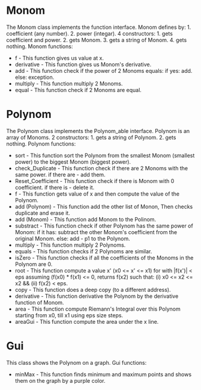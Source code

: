 # Monom
The Monom class implements the function interface.
Monom defines by: 1. coefficient (any number).
                  2. power (integar).
4 constructors: 1. gets coefficient and power.
                2. gets Monom.
		            3. gets a string of Monom.
		            4. gets nothing.
Monom functions:
* f - This function gives us value at x.
* derivative  - This function gives us Monom's derivative.
* add - This function check if the power of 2 Monoms equals: if yes: add.
                                                             else: exception.
* multiply - This function multiply 2 Monoms.
* equal - This function check if 2 Monoms are equal.

# Polynom
The Polynom class implements the Polynom_able interface.
Polynom is an array of Monoms.
2 constructors: 1. gets a string of Polynom.
                2. gets nothing.
Polynom functions:
* sort - This function sort the Polynom from the smallest Monom (smallest power) to the biggest Monom (biggest power).
* check_Duplicate - This function check if there are 2 Monoms with the same power. if there are - add them.
* Reset_Coefficient - This function check if there is Monom with 0 coefficient. if there is - delete it.
* f - This function gets value of x and then compute the value of the Polynom.
* add (Polynom) - This function add the other list of Monon, Then checks duplicate and erase it.
* add (Monom) - This function add Monom to the Polinom.
* substract - This function check if other Polynom has the same power of Monom: if it has: subtract the other Monom's coefficient from the original Monom.
                                                                                else: add - p1 to the Polynom.
* multiply - This function multiply 2 Polynoms.
* equals - This function checks if 2 Polynoms are similar.
* isZero - This function checks if all the coefficients of the Monoms in the Polynom are 0.
* root - This function compute a value x' (x0 <= x' <= x1) for with |f(x')| < eps
assuming (f(x0) * f(x1) <= 0, returns f(x2) such that: (i) x0 <= x2 <= x2 && (ii) f(x2) < eps.
* copy - This function does a deep copy (to a different address).
* derivative - This function derivative the Polynom by the derivative function of Monom.
* area - This function compute Riemann's Integral over this Polynom starting from x0, till x1 using eps size steps.
* areaGui - This function compute the area under the x line.

# Gui
This class shows the Polynom on a graph.
Gui functions:
* minMax - This function finds minimum and maximum points and shows them on the graph by a purple color.
